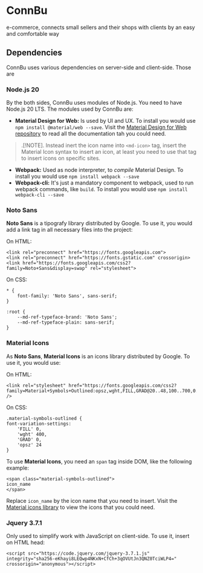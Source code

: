 # ConnBu

e-commerce, connects small sellers and their shops with clients by an easy and comfortable way

## Dependencies
ConnBu uses various dependencies on server-side and client-side. Those are

### Node.js 20
By the both sides, ConnBu uses modules of Node.js. You need to have Node.js 20 LTS. The modules used by ConnBu are:
+ **Material Design for Web:** Is used by UI and UX. To install you would use `npm install @material/web --save`. Visit the [Material Design for Web repository](https://github.com/material-components/material-web) to read all the documentation tah you could need.
>.[!NOTE].
>Instead inert the icon name into `<md-icon>` tag, insert the Material Icon syntax to insert an icon, at least you need to use that tag to insert icons on specific sites.
+ **Webpack:** Used as node interpreter, to _compile_ Material Design. To install you would use `npm install webpack --save`
+ **Webpack-cli:** It's just a mandatory component to webpack, used to run webpack commands, like `build`. To install you would use `npm install webpack-cli --save`

### Noto Sans
**Noto Sans** is a tipografy library distributed by Google. To use it, you would add a link tag in all necessary files into the project:

On HTML:
	
    <link rel="preconnect" href="https://fonts.googleapis.com">
    <link rel="preconnect" href="https://fonts.gstatic.com" crossorigin>
    <link href="https://fonts.googleapis.com/css2?family=Noto+Sans&display=swap" rel="stylesheet">
On CSS:

    * {
	    font-family: 'Noto Sans', sans-serif;
    }
    
    :root {
		--md-ref-typeface-brand: 'Noto Sans';
		--md-ref-typeface-plain: sans-serif;
	}
   
### Material Icons
As **Noto Sans**, **Material Icons** is an icons library distributed by Google. To use it, you would use:

On HTML:

	<link rel="stylesheet" href="https://fonts.googleapis.com/css2?family=Material+Symbols+Outlined:opsz,wght,FILL,GRAD@20..48,100..700,0..1,-50..200" />
On CSS:

	.material-symbols-outlined {
	font-variation-settings:
		'FILL' 0,
		'wght' 400,
	    'GRAD' 0,
	    'opsz' 24
	}

To use **Material Icons**, you need an `span` tag inside DOM, like the following example:

	<span class="material-symbols-outlined">
	icon_name
	</span>
Replace `icon_name` by the icon name that you need to insert.
Visit the [Material icons library](https://fonts.google.com/icons) to view the icons that you could need.

### Jquery 3.7.1
Only used to simplify work with JavaScript on client-side. To use it, insert on HTML head:

	<script src="https://code.jquery.com/jquery-3.7.1.js" integrity="sha256-eKhayi8LEQwp4NKxN+CfCh+3qOVUtJn3QNZ0TciWLP4=" crossorigin="anonymous"></script>